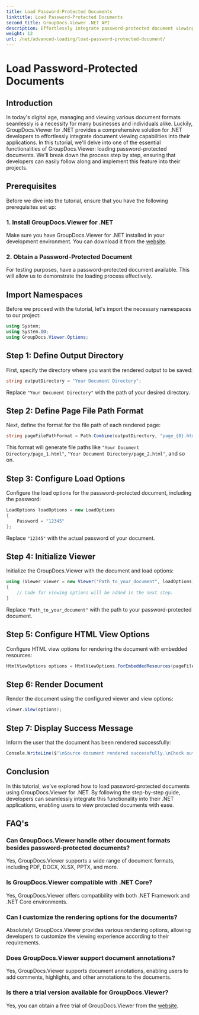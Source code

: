 ```yaml
---
title: Load Password-Protected Documents
linktitle: Load Password-Protected Documents
second_title: GroupDocs.Viewer .NET API
description: Effortlessly integrate password-protected document viewing into .NET applications using GroupDocs.Viewer for .NET. Follow our step-by-step tutorial for seamless.
weight: 12
url: /net/advanced-loading/load-password-protected-document/
---
```


# Load Password-Protected Documents

## Introduction
In today's digital age, managing and viewing various document formats seamlessly is a necessity for many businesses and individuals alike. Luckily, GroupDocs.Viewer for .NET provides a comprehensive solution for .NET developers to effortlessly integrate document viewing capabilities into their applications. In this tutorial, we'll delve into one of the essential functionalities of GroupDocs.Viewer: loading password-protected documents. We'll break down the process step by step, ensuring that developers can easily follow along and implement this feature into their projects.
## Prerequisites
Before we dive into the tutorial, ensure that you have the following prerequisites set up:
### 1. Install GroupDocs.Viewer for .NET
Make sure you have GroupDocs.Viewer for .NET installed in your development environment. You can download it from the [website](https://releases.groupdocs.com/viewer/net/).
### 2. Obtain a Password-Protected Document
For testing purposes, have a password-protected document available. This will allow us to demonstrate the loading process effectively.

## Import Namespaces
Before we proceed with the tutorial, let's import the necessary namespaces to our project:
```csharp
using System;
using System.IO;
using GroupDocs.Viewer.Options;
```

## Step 1: Define Output Directory
First, specify the directory where you want the rendered output to be saved:
```csharp
string outputDirectory = "Your Document Directory";
```
Replace `"Your Document Directory"` with the path of your desired directory.
## Step 2: Define Page File Path Format
Next, define the format for the file path of each rendered page:
```csharp
string pageFilePathFormat = Path.Combine(outputDirectory, "page_{0}.html");
```
This format will generate file paths like `"Your Document Directory/page_1.html"`, `"Your Document Directory/page_2.html"`, and so on.
## Step 3: Configure Load Options
Configure the load options for the password-protected document, including the password:
```csharp
LoadOptions loadOptions = new LoadOptions
{
    Password = "12345"
};
```
Replace `"12345"` with the actual password of your document.
## Step 4: Initialize Viewer
Initialize the GroupDocs.Viewer with the document and load options:
```csharp
using (Viewer viewer = new Viewer("Path_to_your_document", loadOptions))
{
    // Code for viewing options will be added in the next step.
}
```
Replace `"Path_to_your_document"` with the path to your password-protected document.
## Step 5: Configure HTML View Options
Configure HTML view options for rendering the document with embedded resources:
```csharp
HtmlViewOptions options = HtmlViewOptions.ForEmbeddedResources(pageFilePathFormat);
```
## Step 6: Render Document
Render the document using the configured viewer and view options:
```csharp
viewer.View(options);
```
## Step 7: Display Success Message
Inform the user that the document has been rendered successfully:
```csharp
Console.WriteLine($"\nSource document rendered successfully.\nCheck output in {outputDirectory}.");
```

## Conclusion
In this tutorial, we've explored how to load password-protected documents using GroupDocs.Viewer for .NET. By following the step-by-step guide, developers can seamlessly integrate this functionality into their .NET applications, enabling users to view protected documents with ease.
## FAQ's
### Can GroupDocs.Viewer handle other document formats besides password-protected documents?
Yes, GroupDocs.Viewer supports a wide range of document formats, including PDF, DOCX, XLSX, PPTX, and more.
### Is GroupDocs.Viewer compatible with .NET Core?
Yes, GroupDocs.Viewer offers compatibility with both .NET Framework and .NET Core environments.
### Can I customize the rendering options for the documents?
Absolutely! GroupDocs.Viewer provides various rendering options, allowing developers to customize the viewing experience according to their requirements.
### Does GroupDocs.Viewer support document annotations?
Yes, GroupDocs.Viewer supports document annotations, enabling users to add comments, highlights, and other annotations to the documents.
### Is there a trial version available for GroupDocs.Viewer?
Yes, you can obtain a free trial of GroupDocs.Viewer from the [website](https://releases.groupdocs.com/).
